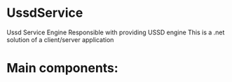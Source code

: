 # UssdService
Ussd Service Engine Responsible with providing USSD engine
This is a .net solution of a client/server application

# Main components:
